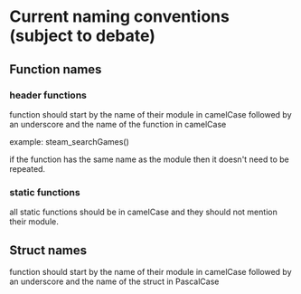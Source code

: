 # Current naming conventions (subject to debate)

## Function names

### header functions

function should start by the name of their module in camelCase followed by an underscore and the name of the function in camelCase

example:
    steam_searchGames()

if the function has the same name as the module then it doesn't need to be repeated.

### static functions

all static functions should be in camelCase and they should not mention their module.

## Struct names

function should start by the name of their module in camelCase followed by an underscore and the name of the struct in PascalCase
